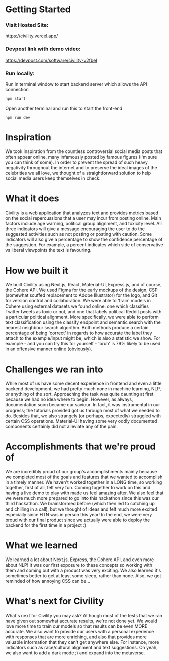 # Getting Started
### Visit Hosted Site:
https://civility.vercel.app/

### Devpost link with demo video:
https://devpost.com/software/civility-v2fbel

### Run locally:

Run in terminal window to start backend server which allows the API connection
```
npm start
```
Open another terminal and run this to start the front-end
```
npm run dev
```

# Inspiration
We took inspiration from the countless controversial social media posts that often appear online, many infamously posted by famous figures (I'm sure you can think of some). In order to prevent the spread of such heavy negativity throughout the internet and to preserve the ideal images of the celebrities we all love, we thought of a straightforward solution to help social media users keep themselves in check.

# What it does
Civility is a web application that analyzes text and provides metrics based on the social repercussions that a user may incur from posting online. Main factors include age warning, political group alignment, and toxicity level. All three indicators will give a message encouraging the user to do the suggested activities such as not posting or posting with caution. Some indicators will also give a percentage to show the confidence percentage of the suggestion. For example, a percent indicates which side of conservative vs liberal viewpoints the text is favouring.

# How we built it
We built Civility using Next.js, React, Material-UI, Express.js, and of course, the Cohere API. We used Figma for the early mockups of the design, CSP (somewhat scuffed replacement to Adobe Illustrator) for the logo, and Git for version control and collaboration. We were able to 'train' models in Cohere using external datasets we found online: one which classifies Twitter tweets as toxic or not, and one that labels political Reddit posts with a particular political alignment. More specifically, we were able to perform text classification using the classify endpoint and semantic search with the nearest neighbour search algorithm. Both methods produce a certain percentage of being 'correct' in regards to how accurate the label they attach to the example/input might be, which is also a statistic we show. For example - and you can try this for yourself - 'bruh' is 79% likely to be used in an offensive manner online (obviously).

# Challenges we ran into
While most of us have some decent experience in frontend and even a little backend development, we had pretty much none in machine learning, NLP, or anything of the sort. Approaching the task was quite daunting at first because we had no idea where to begin. However, as always, documentation soon became our saviour. In fact, it was instrumental in our progress; the tutorials provided got us through most of what we needed to do. Besides that, we also strangely (or perhaps, expectedly) struggled with certain CSS operations. Material-UI having some very oddly documented components certainly did not alleviate any of the pain.

# Accomplishments that we're proud of
We are incredibly proud of our group's accomplishments mainly because we completed most of the goals and features that we wanted to accomplish in a timely manner. We haven't worked together in a LONG time, so working together, first of all, felt very fun. Coming together to work on this and having a live demo to play with made us feel amazing after. We also feel that we were much more prepared to go into this hackathon since this was our third hackathon. We brainstormed before (which then led to catching up and chilling in a call), but we thought of ideas and felt much more excited especially since HTN was in person this year! In the end, we were very proud with our final product since we actually were able to deploy the backend for the first time in a project :)

# What we learned
We learned a lot about Next.js, Express, the Cohere API, and even more about NLP! It was our first exposure to these concepts so working with them and coming out with a product was very exciting. We also learned it's sometimes better to get at least some sleep, rather than none. Also, we got reminded of how annoying CSS can be...

# What's next for Civility
What's next for Civility you may ask? Although most of the tests that we ran have given out somewhat accurate results, we're not done yet. We would love more time to train our models so that results can be even MORE accurate. We also want to provide our users with a personal experience with responses that are more enriching, and also that provides more valuable information that they can't get anywhere else. For instance, more indicators such as race/cultural alignment and text suggestions. Oh yeah, we also want to add a dark mode ;) and expand into the metaverse.
